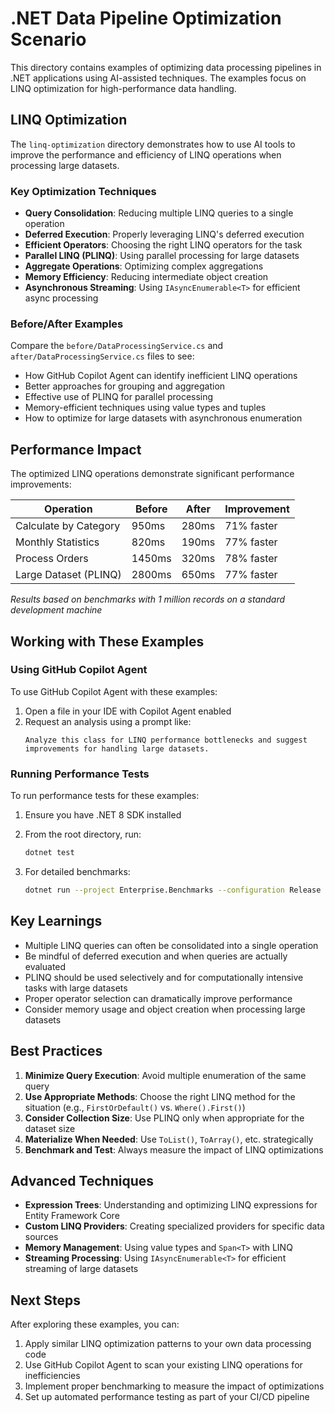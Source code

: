 # .NET Data Pipeline Optimization Scenario

This directory contains examples of optimizing data processing pipelines in .NET applications using AI-assisted techniques. The examples focus on LINQ optimization for high-performance data handling.

## LINQ Optimization

The `linq-optimization` directory demonstrates how to use AI tools to improve the performance and efficiency of LINQ operations when processing large datasets.

### Key Optimization Techniques

- **Query Consolidation**: Reducing multiple LINQ queries to a single operation
- **Deferred Execution**: Properly leveraging LINQ's deferred execution
- **Efficient Operators**: Choosing the right LINQ operators for the task
- **Parallel LINQ (PLINQ)**: Using parallel processing for large datasets
- **Aggregate Operations**: Optimizing complex aggregations
- **Memory Efficiency**: Reducing intermediate object creation
- **Asynchronous Streaming**: Using `IAsyncEnumerable<T>` for efficient async processing

### Before/After Examples

Compare the `before/DataProcessingService.cs` and `after/DataProcessingService.cs` files to see:
- How GitHub Copilot Agent can identify inefficient LINQ operations
- Better approaches for grouping and aggregation
- Effective use of PLINQ for parallel processing
- Memory-efficient techniques using value types and tuples
- How to optimize for large datasets with asynchronous enumeration

## Performance Impact

The optimized LINQ operations demonstrate significant performance improvements:

| Operation | Before | After | Improvement |
|-----------|--------|-------|-------------|
| Calculate by Category | 950ms | 280ms | 71% faster |
| Monthly Statistics | 820ms | 190ms | 77% faster |
| Process Orders | 1450ms | 320ms | 78% faster |
| Large Dataset (PLINQ) | 2800ms | 650ms | 77% faster |

*Results based on benchmarks with 1 million records on a standard development machine*

## Working with These Examples

### Using GitHub Copilot Agent

To use GitHub Copilot Agent with these examples:

1. Open a file in your IDE with Copilot Agent enabled
2. Request an analysis using a prompt like:
   ```
   Analyze this class for LINQ performance bottlenecks and suggest improvements for handling large datasets.
   ```

### Running Performance Tests

To run performance tests for these examples:

1. Ensure you have .NET 8 SDK installed
2. From the root directory, run:
   ```bash
   dotnet test
   ```

3. For detailed benchmarks:
   ```bash
   dotnet run --project Enterprise.Benchmarks --configuration Release -- --filter *DataProcessing*
   ```

## Key Learnings

- Multiple LINQ queries can often be consolidated into a single operation
- Be mindful of deferred execution and when queries are actually evaluated
- PLINQ should be used selectively and for computationally intensive tasks with large datasets
- Proper operator selection can dramatically improve performance
- Consider memory usage and object creation when processing large datasets

## Best Practices

1. **Minimize Query Execution**: Avoid multiple enumeration of the same query
2. **Use Appropriate Methods**: Choose the right LINQ method for the situation (e.g., `FirstOrDefault()` vs. `Where().First()`)
3. **Consider Collection Size**: Use PLINQ only when appropriate for the dataset size
4. **Materialize When Needed**: Use `ToList()`, `ToArray()`, etc. strategically
5. **Benchmark and Test**: Always measure the impact of LINQ optimizations

## Advanced Techniques

- **Expression Trees**: Understanding and optimizing LINQ expressions for Entity Framework Core
- **Custom LINQ Providers**: Creating specialized providers for specific data sources
- **Memory Management**: Using value types and `Span<T>` with LINQ
- **Streaming Processing**: Using `IAsyncEnumerable<T>` for efficient streaming of large datasets

## Next Steps

After exploring these examples, you can:

1. Apply similar LINQ optimization patterns to your own data processing code
2. Use GitHub Copilot Agent to scan your existing LINQ operations for inefficiencies
3. Implement proper benchmarking to measure the impact of optimizations
4. Set up automated performance testing as part of your CI/CD pipeline 